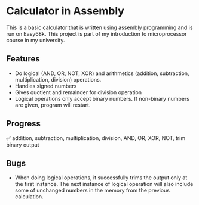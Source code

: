 # Calculator in Assembly

This is a basic calculator that is written using assembly programming and is run on Easy68k. This project is part of my introduction to microprocessor course in my university.

## Features

- Do logical (AND, OR, NOT, XOR) and arithmetics (addition, subtraction, multiplication, division) operations.
- Handles signed numbers
- Gives quotient and remainder for division operation
- Logical operations only accept binary numbers. If non-binary numbers are given, program will restart.

## Progress

:white_check_mark: addition, subtraction, multiplication, division, AND, OR, XOR, NOT, trim binary output

## Bugs

- When doing logical operations, it successfully trims the output only at the first instance. The next instance of logical operation will also include some of unchanged numbers in the memory from the previous calculation.

